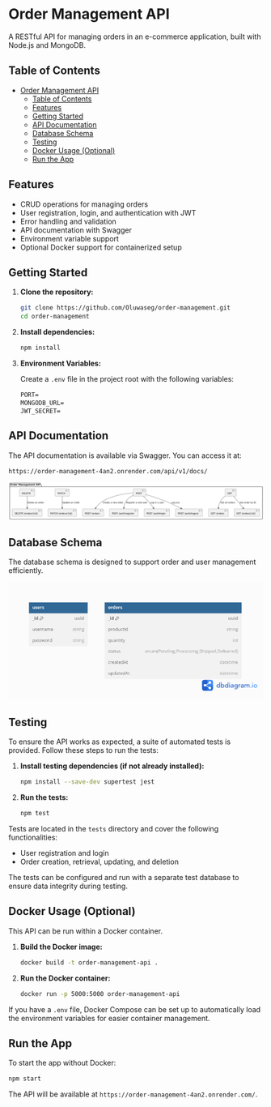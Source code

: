 # Order Management API

A RESTful API for managing orders in an e-commerce application, built with Node.js and MongoDB.

## Table of Contents

- [Order Management API](#order-management-api)
  - [Table of Contents](#table-of-contents)
  - [Features](#features)
  - [Getting Started](#getting-started)
  - [API Documentation](#api-documentation)
  - [Database Schema](#database-schema)
  - [Testing](#testing)
  - [Docker Usage (Optional)](#docker-usage-optional)
  - [Run the App](#run-the-app)

## Features

- CRUD operations for managing orders
- User registration, login, and authentication with JWT
- Error handling and validation
- API documentation with Swagger
- Environment variable support
- Optional Docker support for containerized setup

## Getting Started

1. **Clone the repository:**

   ```bash
   git clone https://github.com/Oluwaseg/order-management.git
   cd order-management
   ```

2. **Install dependencies:**

   ```bash
   npm install
   ```

3. **Environment Variables:**

   Create a `.env` file in the project root with the following variables:

   ```env
   PORT=
   MONGODB_URL=
   JWT_SECRET=
   ```

## API Documentation

The API documentation is available via Swagger. You can access it at:

```
https://order-management-4an2.onrender.com/api/v1/docs/
```

![API Diagram](./api_diagram.png)

## Database Schema

The database schema is designed to support order and user management efficiently.

![Database Schema](./database_diagram.png)

## Testing

To ensure the API works as expected, a suite of automated tests is provided. Follow these steps to run the tests:

1. **Install testing dependencies (if not already installed):**

   ```bash
   npm install --save-dev supertest jest
   ```

2. **Run the tests:**

   ```bash
   npm test
   ```

Tests are located in the `tests` directory and cover the following functionalities:

- User registration and login
- Order creation, retrieval, updating, and deletion

The tests can be configured and run with a separate test database to ensure data integrity during testing.

## Docker Usage (Optional)

This API can be run within a Docker container.

1. **Build the Docker image:**

   ```bash
   docker build -t order-management-api .
   ```

2. **Run the Docker container:**

   ```bash
   docker run -p 5000:5000 order-management-api
   ```

If you have a `.env` file, Docker Compose can be set up to automatically load the environment variables for easier container management.

## Run the App

To start the app without Docker:

```bash
npm start
```

The API will be available at `https://order-management-4an2.onrender.com/`.
